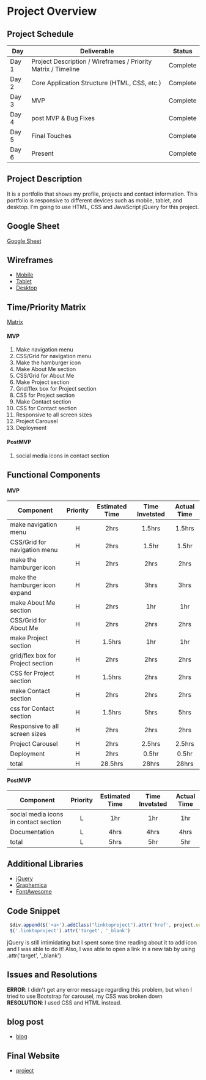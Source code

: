 # Project Overview

## Project Schedule

|  Day | Deliverable | Status
|---|---| ---|
|Day 1| Project Description / Wireframes / Priority Matrix / Timeline| Complete
|Day 2| Core Application Structure (HTML, CSS, etc.) | Complete
|Day 3| MVP | Complete
|Day 4| post MVP & Bug Fixes | Complete
|Day 5| Final Touches  | Complete
|Day 6| Present  | Complete


## Project Description
It is a portfolio that shows my profile, projects and contact information.
This portfolio is responsive to different devices such as mobile, tablet, and desktop. I'm going to use HTML, CSS and JavaScript jQuery for this project.

## Google Sheet

[Google Sheet](https://docs.google.com/spreadsheets/d/17pKLKcKpLI0lPHyigkDAjgCk2h_nSYcLOziO22KOGRQ/edit?usp=sharing)

## Wireframes

- [Mobile](https://res.cloudinary.com/dqduwnrb1/image/upload/v1594523916/project_mobile_gm4vya.png)
- [Tablet](https://res.cloudinary.com/dqduwnrb1/image/upload/v1594523916/project_tablet_nv78m0.png)
- [Desktop](https://res.cloudinary.com/dqduwnrb1/image/upload/v1594523916/project_desktop_vvnkos.png)



## Time/Priority Matrix 
[Matrix](https://docs.google.com/presentation/d/1NXjgKb0sx3a8bXva7Sy3hEhXmCKah-mM6NvYDY1d13w/edit?usp=sharing)

#### MVP 
1. Make navigation menu 
2. CSS/Grid for navigation menu
3. Make the hamburger icon 
4. Make About Me section 
5. CSS/Grid for About Me 
6. Make Project section 
7. Grid/flex box for Project section 
8. CSS for Project section 
9. Make Contact section 
9. CSS for Contact section
10. Responsive to all screen sizes
11. Project Carousel
12. Deployment



#### PostMVP 
1. social media icons in contact section

## Functional Components

#### MVP
| Component | Priority | Estimated Time | Time Invetsted | Actual Time |
| --- | :---: |  :---: | :---: | :---: |
| make navigation menu | H | 2hrs | 1.5hrs | 1.5hrs|
| CSS/Grid for navigation menu | H | 2hrs | 1.5hr | 1.5hr|
| make the hamburger icon  | H | 2hrs | 2hrs | 2hrs|
| make the hamburger icon expand | H | 2hrs | 3hrs | 3hrs|
| make About Me section | H | 2hrs | 1hr | 1hr|
| CSS/Grid for About Me | H | 2hrs | 2hrs | 2hrs|
| make Project section | H | 1.5hrs| 1hr | 1hr |
| grid/flex box for Project section | H | 2hrs| 2hrs | 2hrs |
| CSS for Project section | H | 1.5hrs| 2hrs | 2hrs |
| make Contact section | H | 2hrs| 2hrs | 2hrs |
| css for Contact section | H | 1.5hrs| 5hrs | 5hrs |
| Responsive to all screen sizes | H | 2hrs| 2hrs | 2hrs |
| Project Carousel | H | 2hrs| 2.5hrs | 2.5hrs |
| Deployment | H | 2hrs| 0.5hr | 0.5hr |
| total | H | 28.5hrs| 28hrs | 28hrs |

#### PostMVP
| Component | Priority | Estimated Time | Time Invetsted | Actual Time |
| --- | :---: |  :---: | :---: | :---: |
| social media icons in contact section | L | 1hr | 1hr | 1hr|
| Documentation | L | 4hrs | 4hrs | 4hrs|
| total | L | 5hrs | 5hr | 5hr|

## Additional Libraries
 - [jQuery](https://jquery.com/)
 - [Graphemica](https://graphemica.com/)
 - [FontAwesome](https://fontawesome.com/)
 

## Code Snippet
```js
 $div.append($('<a>').addClass("linktoproject").attr('href', project.url).html('<i class="fab fa-codepen fa-2x"></i>'))
 $('.linktoproject').attr('target', '_blank') 
 ```
    
 jQuery is still intimidating but I spent some time reading about it to add icon and I was able to do it! 
 Also, I was able to open a link in a new tab by using .attr('target', '_blank')
 

## Issues and Resolutions
**ERROR**: I didn't get any error message regarding this problem, but when I tried to use Bootstrap for carousel, my CSS was broken down
**RESOLUTION**: I used CSS and HTML instead.


## blog post
- [blog](https://seolac.wordpress.com/2020/07/19/portfolio-project/)


## Final Website
- [project](https://app.netlify.com/sites/seolacarrano-portfolio/settings/domain)


